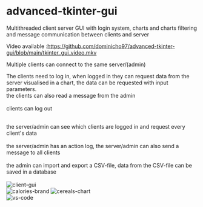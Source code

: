 # advanced-tkinter-gui


Multithreaded client server GUI with login system, charts and charts filtering and message communication between clients and server

Video available :https://github.com/dominicho97/advanced-tkinter-gui/blob/main/tkinter_gui_video.mkv

Multiple clients can connect to the same server/(admin) 

The clients need to log in, when logged in they can request data from the server visualised in a chart, 
the data can be requested with input parameters.
<br> the clients can also read a message from the admin<br>
<br> clients can log out<br>


<br> the server/admin can see which clients are logged in and request every client's data <br>
<br> the server/admin has an action log, the server/admin can also send a message to all clients<br>
<br> the admin can import and export a CSV-file, data from the CSV-file can be saved in a  database <br>
<br>
![client-gui](https://github.com/dominicho97/advanced-tkinter-gui/assets/43000003/049727a6-adf3-40f8-90ae-b03f0acb0406)
<br>
![calories-brand](https://github.com/dominicho97/advanced-tkinter-gui/assets/43000003/657a20e7-afdc-45c8-a5fd-4daec450b382)
![cereals-chart](https://github.com/dominicho97/advanced-tkinter-gui/assets/43000003/c9029b7d-fd1f-4a9d-acff-ddb9b9801a49)
<br>
![vs-code](https://github.com/dominicho97/advanced-tkinter-gui/assets/43000003/9f5ba3e8-4bd4-4979-82fc-abdd84700733)

